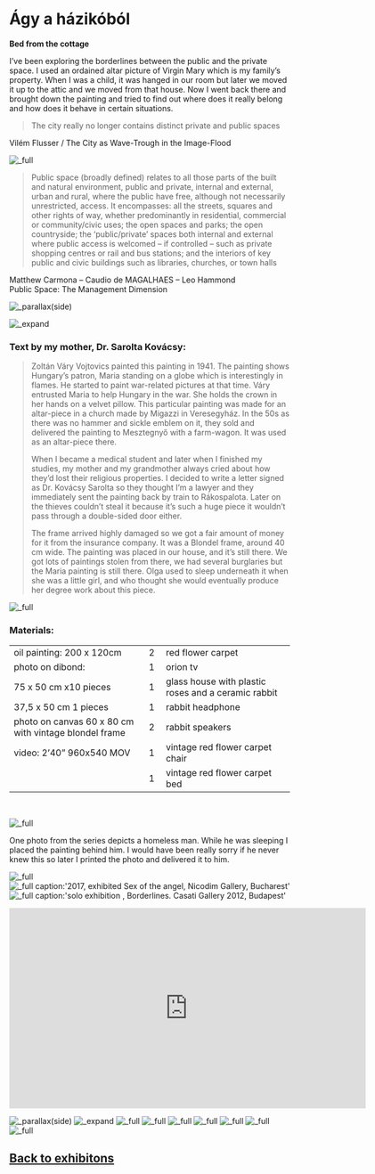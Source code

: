 <!-- {
    "img": "bed-from-the-cottage/mary_hobo_0.jpg",
    "title": "Ágy a házikóból / Bed from the cottage",
    "desc": "The city really no longer contains distinct private and public spaces"
} -->

# Ágy a házikóból
**Bed from the cottage**

I’ve been exploring the borderlines between the public and the private space. I used an ordained altar picture of Virgin Mary which is my family’s property. When I was a child, it was hanged in our room but later we moved it up to the attic and we moved from that house. Now I went back there and brought down the painting and tried to find out where does it really belong and how does it behave in certain situations.

> The city really no longer contains distinct private and public spaces

<span class="mdRightAlign">

Vilém Flusser / The City as Wave-Trough in the Image-Flood

</span>

![_full](bed-from-the-cottage/kocsi_olga_agy_a_hazikobol_01.jpg)

> Public space (broadly defined) relates to all those parts of the built and natural environment, public and private, internal and external, urban and rural, where the public have free, although not necessarily unrestricted, access. It encompasses: all the streets, squares and other rights of way, whether predominantly in residential, commercial or community/civic uses; the open spaces and parks; the open countryside; the ‘public/private’ spaces both internal and external where public access is welcomed – if controlled – such as private shopping centres or rail and bus stations; and the interiors of key public and civic buildings such as libraries, churches, or town halls

<span class="mdRightAlign">

Matthew Carmona – Caudio de MAGALHAES – Leo Hammond  
Public Space: The Management Dimension

</span>

![_parallax(side)](bed-from-the-cottage/marikeepfest.png)

![_expand](bed-from-the-cottage/kocsi_olga_agy_a_hazikobol_10B.jpg)

### Text by my mother, Dr. Sarolta Kovácsy:

> Zoltán Váry Vojtovics painted this painting in 1941. The painting shows Hungary’s patron, Maria standing on a globe which is interestingly in flames. He started to paint war-related pictures at that time. Váry entrusted Maria to help Hungary in the war. She holds the crown in her hands on a velvet pillow. This particular painting was made for an altar-piece in a church made by Migazzi in Veresegyház. In the 50s as there was no hammer and sickle emblem on it, they sold and delivered the painting to Mesztegnyő with a farm-wagon. It was used as an altar-piece there.
> 
> When I became a medical student and later when I finished my studies, my mother and my grandmother always cried about how they’d lost their religious properties. I decided to write a letter signed as Dr. Kovácsy Sarolta so they thought I’m a lawyer and they immediately sent the painting back by train to Rákospalota. Later on the thieves couldn’t steal it because it’s such a huge piece it wouldn’t pass through a double-sided door either.
> 
> The frame arrived highly damaged so we got a fair amount of money for it from the insurance company. It was a Blondel frame, around 40 cm wide. The painting was placed in our house, and it’s still there. We got lots of paintings stolen from there, we had several burglaries but the Maria painting is still there. Olga used to sleep underneath it when she was a little girl, and who thought she would eventually produce her degree work about this piece.

![_full](bed-from-the-cottage/kocsi_olga_agy_a_hazikobol_06.jpg)

### Materials:
| | | |
|-|-:|:-|
|oil painting: 200 x 120cm|&nbsp;2&nbsp;|red flower carpet|
|photo on dibond:|&nbsp;1&nbsp;|orion tv|
|75 x 50 cm x10 pieces|&nbsp;1&nbsp;|glass house with plastic roses and a ceramic rabbit|
|37,5 x 50 cm 1 pieces|&nbsp;1&nbsp;|rabbit headphone|
|photo on canvas 60 x 80 cm with vintage blondel frame|&nbsp;2&nbsp;|rabbit speakers|
|video: 2’40” 960x540 MOV|&nbsp;1&nbsp;|vintage red flower carpet chair|
| |&nbsp;1&nbsp;|vintage red flower carpet bed|

&nbsp;

![_full](bed-from-the-cottage/mary_hobo_1.jpg)

One photo from the series depicts a homeless man. While he was sleeping I placed the painting behind him. I would have been really sorry if he never knew this so later I printed the photo and delivered it to him.

![_full](bed-from-the-cottage/mary_hobo_2.jpg)
![_full caption:'2017, exhibited Sex of the angel, Nicodim Gallery, Bucharest'](bed-from-the-cottage/bucharest_2017.jpg)
![_full caption:'solo exhibition , Borderlines. Casati Gallery 2012, Budapest'](bed-from-the-cottage/bunny_tv_0.jpg)

<iframe full="true" title="vimeo-player" src="https://player.vimeo.com/video/25047003?h=852581ae05" width="640" height="360" frameborder="0" allowfullscreen></iframe>

![_parallax(side)](bed-from-the-cottage/mary_city_1.jpg)
![_expand](bed-from-the-cottage/mary_city_3.jpg)
![_full](bed-from-the-cottage/mary_city_2.jpg)
![_full](bed-from-the-cottage/mary_city_6-0.jpg)
![_full](bed-from-the-cottage/mary_city_7.jpg)
![_full](bed-from-the-cottage/mary_hobo_0.jpg)
![_full](bed-from-the-cottage/mary_city_4.jpg)
![_full](bed-from-the-cottage/mary_christ_0.jpg)
![_full](bed-from-the-cottage/mary_city_0.jpg)

## [Back to exhibitons](/c/exhibitions)
